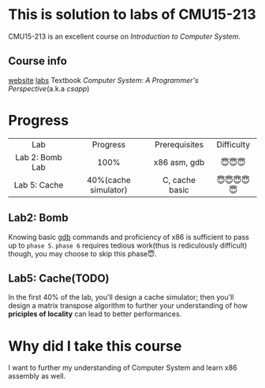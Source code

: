 # This is solution to labs of CMU15-213
CMU15-213 is an excellent course on *Introduction to Computer System*.  
## Course info
[website](http://csapp.cs.cmu.edu/)
[labs](http://csapp.cs.cmu.edu/3e/labs.html)
Textbook *Computer System: A Programmer's Perspective*(a.k.a *csapp*)

# Progress
<table style="text-align:center">
  <tr>
    <td>Lab</td>
    <td> Progress </td>
    <td> Prerequisites</td>
    <td> Difficulty </td>
  </tr>
  <tr>
    <td>Lab 2: Bomb Lab</td>
    <td> 100% </td>
    <td> x86 asm, gdb </td>
    <td> 😇😇😇 </td>
  </tr>
  <tr>
    <td>Lab 5: Cache</td>
    <td> 40%(cache simulator) </td>
    <td> C, cache basic </td>
    <td> 😇😇😇😇😇</td>
  </tr>
</table>

## Lab2: Bomb
Knowing basic [gdb](https://www.sourceware.org/gdb/) commands and proficiency of x86 is sufficient to pass up to `phase 5`.
`phase 6` requires tedious work(thus is rediculously difficult) though, you may choose to skip this phase😇.

## Lab5: Cache(TODO)
In the first 40% of the lab, you'll design a cache simulator; then you'll design a matrix transpose algorithm to further your
understanding of how **priciples of locality** can lead to better performances.

# Why did I take this course
I want to further my understanding of Computer System and learn x86 assembly as well.